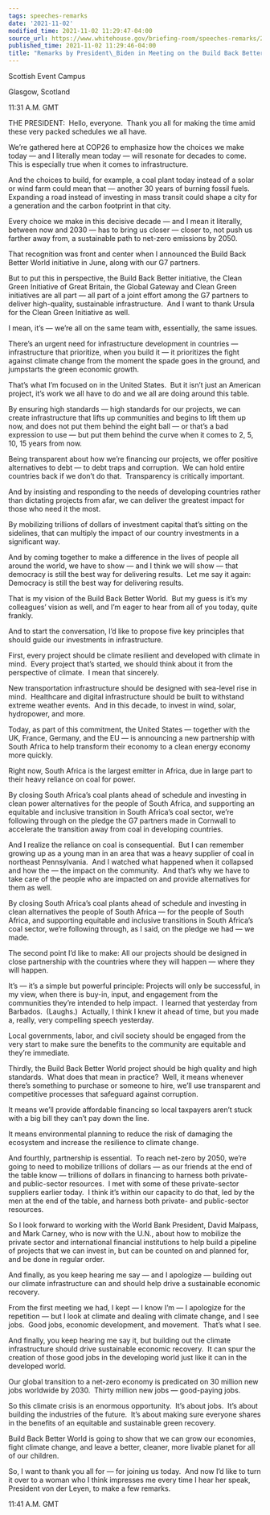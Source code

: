 ```yaml
---
tags: speeches-remarks
date: '2021-11-02'
modified_time: 2021-11-02 11:29:47-04:00
source_url: https://www.whitehouse.gov/briefing-room/speeches-remarks/2021/11/02/remarks-by-president-biden-in-meeting-on-the-build-back-better-world-initiative/
published_time: 2021-11-02 11:29:46-04:00
title: "Remarks by President\_Biden in Meeting on the Build Back Better World\_Initiative"
---
```

 
Scottish Event Campus

Glasgow, Scotland

11:31 A.M. GMT

THE PRESIDENT:  Hello, everyone.  Thank you all for making the time amid
these very packed schedules we all have.

We’re gathered here at COP26 to emphasize how the choices we make today
— and I literally mean today — will resonate for decades to come.  This
is especially true when it comes to infrastructure.

And the choices to build, for example, a coal plant today instead of a
solar or wind farm could mean that — another 30 years of burning fossil
fuels.  Expanding a road instead of investing in mass transit could
shape a city for a generation and the carbon footprint in that city.

Every choice we make in this decisive decade — and I mean it literally,
between now and 2030 — has to bring us closer — closer to, not push us
farther away from, a sustainable path to net-zero emissions by 2050.

That recognition was front and center when I announced the Build Back
Better World initiative in June, along with our G7 partners.

But to put this in perspective, the Build Back Better initiative, the
Clean Green Initiative of Great Britain, the Global Gateway and Clean
Green initiatives are all part — all part of a joint effort among the G7
partners to deliver high-quality, sustainable infrastructure.  And I
want to thank Ursula for the Clean Green Initiative as well. 

I mean, it’s — we’re all on the same team with, essentially, the same
issues.

There’s an urgent need for infrastructure development in countries —
infrastructure that prioritize, when you build it — it prioritizes the
fight against climate change from the moment the spade goes in the
ground, and jumpstarts the green economic growth.

That’s what I’m focused on in the United States.  But it isn’t just an
American project, it’s work we all have to do and we all are doing
around this table.

By ensuring high standards — high standards for our projects, we can
create infrastructure that lifts up communities and begins to lift them
up now, and does not put them behind the eight ball — or that’s a bad
expression to use — but put them behind the curve when it comes to 2, 5,
10, 15 years from now.

Being transparent about how we’re financing our projects, we offer
positive alternatives to debt — to debt traps and corruption.  We can
hold entire countries back if we don’t do that.  Transparency is
critically important.

And by insisting and responding to the needs of developing countries
rather than dictating projects from afar, we can deliver the greatest
impact for those who need it the most.

By mobilizing trillions of dollars of investment capital that’s sitting
on the sidelines, that can multiply the impact of our country
investments in a significant way.

And by coming together to make a difference in the lives of people all
around the world, we have to show — and I think we will show — that
democracy is still the best way for delivering results.  Let me say it
again: Democracy is still the best way for delivering results.

That is my vision of the Build Back Better World.  But my guess is it’s
my colleagues’ vision as well, and I’m eager to hear from all of you
today, quite frankly. 

And to start the conversation, I’d like to propose five key principles
that should guide our investments in infrastructure. 

First, every project should be climate resilient and developed with
climate in mind.  Every project that’s started, we should think about it
from the perspective of climate.  I mean that sincerely. 

New transportation infrastructure should be designed with sea-level rise
in mind.  Healthcare and digital infrastructure should be built to
withstand extreme weather events.  And in this decade, to invest in
wind, solar, hydropower, and more.

Today, as part of this commitment, the United States — together with the
UK, France, Germany, and the EU — is announcing a new partnership with
South Africa to help transform their economy to a clean energy economy
more quickly.  

Right now, South Africa is the largest emitter in Africa, due in large
part to their heavy reliance on coal for power.

By closing South Africa’s coal plants ahead of schedule and investing in
clean power alternatives for the people of South Africa, and supporting
an equitable and inclusive transition in South Africa’s coal sector,
we’re following through on the pledge the G7 partners made in Cornwall
to accelerate the transition away from coal in developing countries.

And I realize the reliance on coal is consequential.  But I can remember
growing up as a young man in an area that was a heavy supplier of coal
in northeast Pennsylvania.  And I watched what happened when it
collapsed and how the — the impact on the community.  And that’s why we
have to take care of the people who are impacted on and provide
alternatives for them as well.

By closing South Africa’s coal plants ahead of schedule and investing in
clean alternatives the people of South Africa — for the people of South
Africa, and supporting equitable and inclusive transitions in South
Africa’s coal sector, we’re following through, as I said, on the pledge
we had — we made. 

The second point I’d like to make: All our projects should be designed
in close partnership with the countries where they will happen — where
they will happen. 

It’s — it’s a simple but powerful principle: Projects will only be
successful, in my view, when there is buy-in, input, and engagement from
the communities they’re intended to help impact.  I learned that
yesterday from Barbados.  (Laughs.)  Actually, I think I knew it ahead
of time, but you made a, really, very compelling speech yesterday.  

Local governments, labor, and civil society should be engaged from the
very start to make sure the benefits to the community are equitable and
they’re immediate.

Thirdly, the Build Back Better World project should be high quality and
high standards.  What does that mean in practice?  Well, it means
whenever there’s something to purchase or someone to hire, we’ll use
transparent and competitive processes that safeguard against corruption.

It means we’ll provide affordable financing so local taxpayers aren’t
stuck with a big bill they can’t pay down the line.

It means environmental planning to reduce the risk of damaging the
ecosystem and increase the resilience to climate change. 

And fourthly, partnership is essential.  To reach net-zero by 2050,
we’re going to need to mobilize trillions of dollars — as our friends at
the end of the table know — trillions of dollars in financing to harness
both private- and public-sector resources.  I met with some of these
private-sector suppliers earlier today.  I think it’s within our
capacity to do that, led by the men at the end of the table, and harness
both private- and public-sector resources.

So I look forward to working with the World Bank President, David
Malpass, and Mark Carney, who is now with the U.N., about how to
mobilize the private sector and international financial institutions to
help build a pipeline of projects that we can invest in, but can be
counted on and planned for, and be done in regular order.

And finally, as you keep hearing me say — and I apologize — building out
our climate infrastructure can and should help drive a sustainable
economic recovery. 

From the first meeting we had, I kept — I know I’m — I apologize for the
repetition — but I look at climate and dealing with climate change, and
I see jobs.  Good jobs, economic development, and movement.  That’s what
I see.

And finally, you keep hearing me say it, but building out the climate
infrastructure should drive sustainable economic recovery.  It can spur
the creation of those good jobs in the developing world just like it can
in the developed world.

Our global transition to a net-zero economy is predicated on 30 million
new jobs worldwide by 2030.  Thirty million new jobs — good-paying
jobs. 

So this climate crisis is an enormous opportunity.  It’s about jobs. 
It’s about building the industries of the future.  It’s about making
sure everyone shares in the benefits of an equitable and sustainable
green recovery.

Build Back Better World is going to show that we can grow our economies,
fight climate change, and leave a better, cleaner, more livable planet
for all of our children.

So, I want to thank you all for — for joining us today.  And now I’d
like to turn it over to a woman who I think impresses me every time I
hear her speak, President von der Leyen, to make a few remarks.

11:41 A.M. GMT
